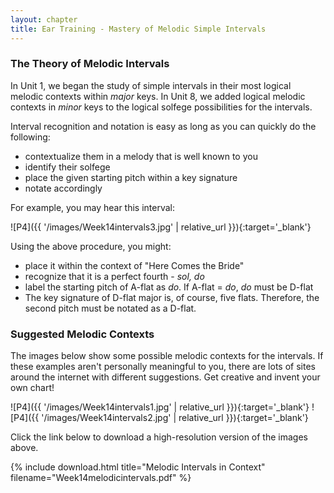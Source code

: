 ```yaml
---
layout: chapter
title: Ear Training - Mastery of Melodic Simple Intervals
---
```


### The Theory of Melodic Intervals

In Unit 1, we began the study of simple intervals in their most logical melodic contexts within *major* keys. In Unit 8, we added logical melodic contexts in *minor* keys to the logical solfege possibilities for the intervals.

Interval recognition and notation is easy as long as you can quickly do the following:
- contextualize them in a melody that is well known to you
- identify their solfege
- place the given starting pitch within a key signature
- notate accordingly

For example, you may hear this interval:

![P4]({{ '/images/Week14intervals3.jpg' | relative_url }}){:target='_blank'}

Using the above procedure, you might:
- place it within the context of "Here Comes the Bride" 
- recognize that it is a perfect fourth - *sol, do*
- label the starting pitch of A-flat as *do*. If A-flat = *do*, *do* must be D-flat
- The key signature of D-flat major is, of course, five flats. Therefore, the second pitch must be notated as a D-flat.

### Suggested Melodic Contexts

The images below show some possible melodic contexts for the intervals. If these examples aren't personally meaningful to you, there are lots of sites around the internet with different suggestions. Get creative and invent your own chart!

![P4]({{ '/images/Week14intervals1.jpg' | relative_url }}){:target='_blank'}
![P4]({{ '/images/Week14intervals2.jpg' | relative_url }}){:target='_blank'}

Click the link below to download a high-resolution version of the images above.

{% include download.html title="Melodic Intervals in Context" filename="Week14melodicintervals.pdf" %}